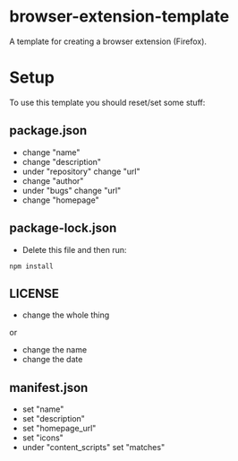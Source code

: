 # browser-extension-template

A template for creating a browser extension (Firefox).

# Setup

To use this template you should reset/set some stuff:

## package.json

- change "name"
- change "description"
- under "repository" change "url"
- change "author"
- under "bugs" change "url"
- change "homepage"

## package-lock.json

- Delete this file and then run:

```shell
npm install
```

## LICENSE

- change the whole thing

or

- change the name
- change the date

## manifest.json

- set "name"
- set "description"
- set "homepage_url"
- set "icons"
- under "content_scripts" set "matches"
